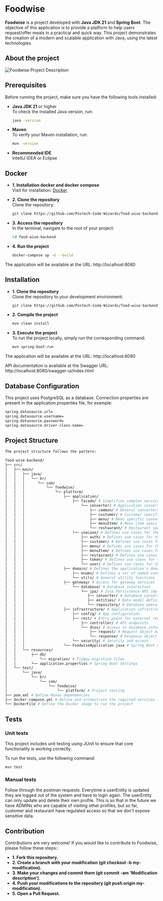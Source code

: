 # Foodwise
**Foodwise** is a project developed with **Java JDK 21** and **Spring Boot**. The objective of this application is to provide a platform to help users request/offer meals in a practical and quick way. This project demonstrates the creation of a modern and scalable application with Java, using the latest technologies.

## About the project 
![Foodwise Project Description](https://github.com/userEntity-attachments/assets/ed76d10b-392b-4594-a456-ecc9572e70f0)

## Prerequisites

Before running the project, make sure you have the following tools installed:

- **Java JDK 21** or higher  
  To check the installed Java version, run:
  ```bash
  java -version
  ```

- **Maven**  
  To verify your Maven installation, run:
    ```bash
    mvn -version
    ```

- **Recommended IDE**  
  IntelliJ IDEA or Eclipse

## Docker

- **1. Installation docker and docker compose**  
  Visit for installation: [Docker](https://docs.docker.com/get-docker/)


- **2. Clone the repository**  
  Clone the repository:
    ```bash
    git clone https://github.com/Postech-Code-Wizards/food-wise-backend.git
    ```

- **3. Access the repository**  
  In the terminal, navigate to the root of your project:
    ```bash
    cd food-wise-backend
    ```

- **4. Run the project**  
    ```bash
    docker-compose up -d --build
    ```

The application will be available at the URL: http://localhost:8080

## Installation

- **1. Clone the repository**  
  Clone the repository to your development environment:  
    ```bash
    git clone https://github.com/Postech-Code-Wizards/food-wise-backend.git
    ```

- **2. Compile the project**
  ```bash
  mvn clean install
  ```

- **3. Execute the project**  
  To run the project locally, simply run the corresponding command:
  ```bash
  mvn spring-boot:run
  ```
The application will be available at the URL: http://localhost:8080

API documentation is available at the Swagger URL: http://localhost:8080/swagger-ui/index.html

## Database Configuration
This project uses PostgreSQL as a database. Connection properties are present in the application.properties file, for example:
  ```bash  
  spring.datasource.url=
  spring.datasource.username=
  spring.datasource.password=
  spring.datasource.driver-class-name=
  ```

## Project Structure  

  ```bash
  The project structure follows the pattern:
  
 food-wise-backend/
  ├── src/
  │   ├── main/
  │   │   ├── java/
  │   │   │   └── br/
  │   │   │      └── com/
  │   │   │          └── foodwise/
  │   │   │              └── platform/
  │   │   │                  ├── application/
  │   │   │                      ├── facade/ # Simplifies complex service interactions
  │   │   │                          └── converter/ # Application converters
  │   │   │                              ├── common/ # General converters
  │   │   │                              ├── customer/ # Customer specific converters
  │   │   │                              ├── menu/ # Menu specific converters
  │   │   │                              ├── menuItem/ # Menu item specific converters
  │   │   │                              └── restaurant/ # Restaurant specific converters
  │   │   │                      └── usecase/ # Defines use cases for the application
  │   │   │                          ├── auth/ # Defines use cases for the application authentication
  │   │   │                          ├── customer/ # Defines use cases for the application customer
  │   │   │                          ├── menu/ # Defines use cases for the application menu
  │   │   │                          ├── menuItem/ # Defines use cases for the application menu item
  │   │   │                          ├── restaurant/ # Defines use cases for the application restaurant
  │   │   │                          ├── token/ # Defines use cases for the application token
  │   │   │                          └── user/ # Defines use cases for the application user
  │   │   │                  ├── domain/ # Defines the application's domain model
  │   │   │                      ├── enums/ # Defines a set of named constants
  │   │   │                      └── utils/ # General utility functions
  │   │   │                  ├── gateway/ # Access for gateway services
  │   │   │                      └── database/ # Database interaction
  │   │   │                          └── jpa/ # Java Persistence API implementation
  │   │   │                             ├── converter/ # Database converters
  │   │   │                             ├── entities/ # Data model definitions
  │   │   │                             └── repository/ # Database operations
  │   │   │                  ├── infrastructure/ # Application infrastructure setup
  │   │   │                      ├── config/ # App configuration
  │   │   │                      ├── rest/ # Entry point for external requests and infrastructure integration
  │   │   │                          ├── controller/ # API endpoints
  │   │   │                          └── dtos/ # Access to database information
  │   │   │                              ├── request/ # Request object mapping class
  │   │   │                              └── response/ # Response object mapping class
  │   │   │                      └── security/ # Security and access
  │   │   │                  └── FoodwiseApplication.java # Spring Boot main class
  │   │   └── resources/
  │   │       ├── db/
  │   │           └── migration/ # FlyWay migration files
  │   │       └── application.properties # Spring Boot Settings
  │   └── test/
  │       └── java/
  │           └── br/
  │               └── com/
  │                   └── foodwise/
  │                       └── platform/ # Project testing
  ├── pom.xml # Define Maven dependencies
  ├── docker-compose.yml # Define and orchestrate the required services in Docker containers
  └── DockerFile # Define the Docker image to run the project
  ```

## Tests
### Unit tests 
This project includes unit testing using JUnit to ensure that core functionality is working correctly.

To run the tests, use the following command:
  ```bash
  mvn test
  ```

### Manual tests
Follow through the postman requests.
Everytime a userEntity is updated they are logged out of the system and have to login again.
The userEntity can only update and delete their own profile. This is so that in the future we have ADMINs who are capable of visiting other profiles, but so far, customer and restaurant have regulated access so that we don't expose sensitive data.

## Contribution
Contributions are very welcome! If you would like to contribute to Foodwise, please follow these steps::    

- **1. Fork this repository.**
- **2. Create a branch with your modification (git checkout -b my-modification).**
- **3. Make your changes and commit them (git commit -am 'Modification description').**
- **4. Push your modifications to the repository (git push origin my-modification).**
- **5. Open a Pull Request.**
